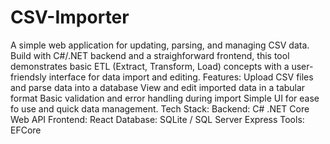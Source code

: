# CSV-Importer
A simple web application for updating, parsing, and managing CSV data. Build with C#/.NET backend and a straighforward frontend, this tool demonstrates basic ETL (Extract, Transform, Load) concepts with a user-friendsly interface for data import and editing.
Features:
  Upload CSV files and parse data into a database
  View and edit imported data in a tabular format
  Basic validation and error handling during import
  Simple UI for ease fo use and quick data management.
Tech Stack:
  Backend: C# .NET Core Web API
  Frontend: React
  Database: SQLite / SQL Server Express
  Tools: EFCore
